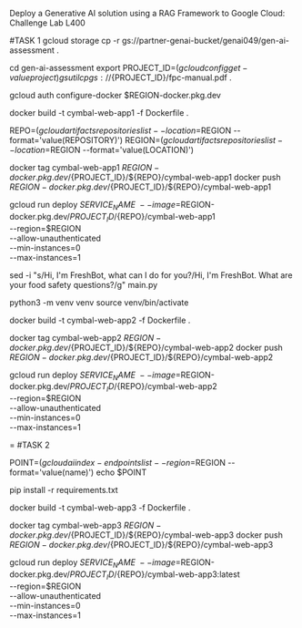 Deploy a Generative AI solution using a RAG Framework to Google Cloud: Challenge Lab L400

#TASK 1
gcloud storage cp -r gs://partner-genai-bucket/genai049/gen-ai-assessment .

cd gen-ai-assessment
export PROJECT_ID=$(gcloud config get-value project)
gsutil cp gs://${PROJECT_ID}/fpc-manual.pdf .

gcloud auth configure-docker $REGION-docker.pkg.dev

docker build -t cymbal-web-app1 -f Dockerfile .

REPO=$(gcloud artifacts repositories list --location=$REGION --format='value(REPOSITORY)')
REGION=$(gcloud artifacts repositories list --location=$REGION --format='value(LOCATION)')


docker tag cymbal-web-app1 $REGION-docker.pkg.dev/${PROJECT_ID}/${REPO}/cymbal-web-app1
docker push $REGION-docker.pkg.dev/${PROJECT_ID}/${REPO}/cymbal-web-app1

gcloud run deploy $SERVICE_NAME \
    --image=$REGION-docker.pkg.dev/${PROJECT_ID}/${REPO}/cymbal-web-app1 \
    --region=$REGION \
    --allow-unauthenticated \
    --min-instances=0 \
    --max-instances=1


sed -i "s/Hi, I'm FreshBot, what can I do for you?/Hi, I'm FreshBot. What are your food safety questions?/g" main.py

python3 -m venv venv
source venv/bin/activate

docker build -t cymbal-web-app2 -f Dockerfile .

docker tag cymbal-web-app2 $REGION-docker.pkg.dev/${PROJECT_ID}/${REPO}/cymbal-web-app2
docker push $REGION-docker.pkg.dev/${PROJECT_ID}/${REPO}/cymbal-web-app2


gcloud run deploy $SERVICE_NAME \
    --image=$REGION-docker.pkg.dev/${PROJECT_ID}/${REPO}/cymbal-web-app2 \
    --region=$REGION \
    --allow-unauthenticated \
    --min-instances=0 \
    --max-instances=1


=
#TASK 2

POINT=$(gcloud ai index-endpoints list --region=$REGION --format='value(name)')
echo $POINT




pip install -r requirements.txt

docker build -t cymbal-web-app3 -f Dockerfile .


docker tag cymbal-web-app3 $REGION-docker.pkg.dev/${PROJECT_ID}/${REPO}/cymbal-web-app3
docker push $REGION-docker.pkg.dev/${PROJECT_ID}/${REPO}/cymbal-web-app3

gcloud run deploy $SERVICE_NAME \
    --image=$REGION-docker.pkg.dev/${PROJECT_ID}/${REPO}/cymbal-web-app3:latest \
    --region=$REGION \
    --allow-unauthenticated \
    --min-instances=0 \
    --max-instances=1
